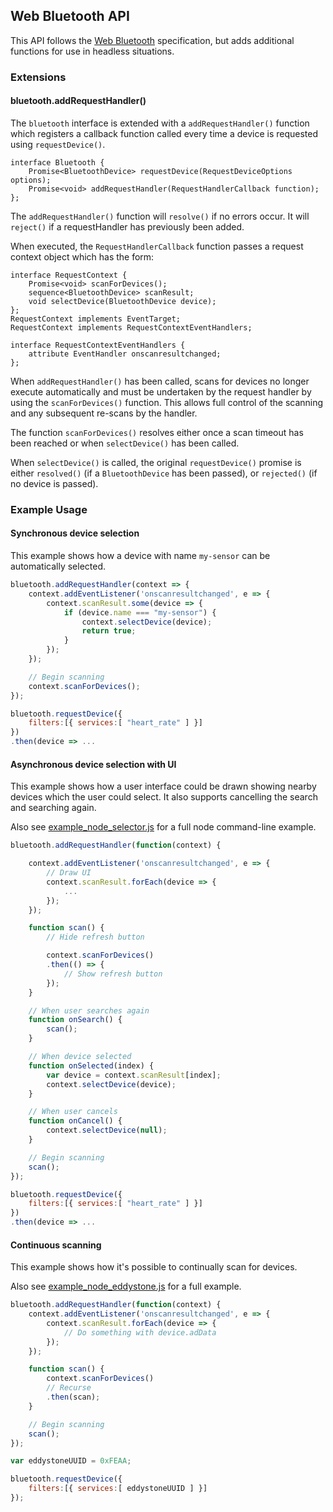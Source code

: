 ## Web Bluetooth API

This API follows the [Web Bluetooth](https://webbluetoothcg.github.io/web-bluetooth/) specification, but adds additional functions for use in headless situations.

### Extensions

#### bluetooth.addRequestHandler()

The ```bluetooth``` interface is extended with a ```addRequestHandler()``` function which registers a callback function called every time a device is requested using ```requestDevice()```.

```idl
interface Bluetooth {
    Promise<BluetoothDevice> requestDevice(RequestDeviceOptions options);
    Promise<void> addRequestHandler(RequestHandlerCallback function);
};
```
The ```addRequestHandler()``` function will ```resolve()``` if no errors occur. It will ```reject()``` if a requestHandler has previously been added.

When executed, the ```RequestHandlerCallback``` function passes a request context object which has the form:

```idl
interface RequestContext {
    Promise<void> scanForDevices();
    sequence<BluetoothDevice> scanResult;
    void selectDevice(BluetoothDevice device);
};
RequestContext implements EventTarget;
RequestContext implements RequestContextEventHandlers;

interface RequestContextEventHandlers {
    attribute EventHandler onscanresultchanged;
};
```

When ```addRequestHandler()``` has been called, scans for devices no longer execute automatically and must be undertaken by the request handler by using the ```scanForDevices()``` function. This allows full control of the scanning and any subsequent re-scans by the handler.

The function ```scanForDevices()``` resolves either once a scan timeout has been reached or when ```selectDevice()``` has been called.

When ```selectDevice()``` is called, the original ```requestDevice()``` promise is either ```resolved()``` (if a ```BluetoothDevice``` has been passed), or ```rejected()``` (if no device is passed).

### Example Usage

#### Synchronous device selection

This example shows how a device with name ```my-sensor``` can be automatically selected.

```js
bluetooth.addRequestHandler(context => {
    context.addEventListener('onscanresultchanged', e => {
        context.scanResult.some(device => {
            if (device.name === "my-sensor") {
                context.selectDevice(device);
                return true;
            }
        });
    });

    // Begin scanning
    context.scanForDevices();
});

bluetooth.requestDevice({
    filters:[{ services:[ "heart_rate" ] }]
})
.then(device => ...
```

#### Asynchronous device selection with UI

This example shows how a user interface could be drawn showing nearby devices which the user could select. It also supports cancelling the search and searching again.

Also see [example_node_selector.js](examples/example_node_selector.js) for a full node command-line example.

```js
bluetooth.addRequestHandler(function(context) {

    context.addEventListener('onscanresultchanged', e => {
        // Draw UI
        context.scanResult.forEach(device => {
            ...
        });
    });

    function scan() {
        // Hide refresh button

        context.scanForDevices()
        .then(() => {
            // Show refresh button
        });
    }

    // When user searches again
    function onSearch() {
        scan();
    }

    // When device selected
    function onSelected(index) {
        var device = context.scanResult[index];
        context.selectDevice(device);
    }

    // When user cancels
    function onCancel() {
        context.selectDevice(null);
    }

    // Begin scanning
    scan();
});

bluetooth.requestDevice({
    filters:[{ services:[ "heart_rate" ] }]
})
.then(device => ...
```

#### Continuous scanning

This example shows how it's possible to continually scan for devices.

Also see [example_node_eddystone.js](examples/example_node_eddystone.js) for a full example.

```js
bluetooth.addRequestHandler(function(context) {
    context.addEventListener('onscanresultchanged', e => {
        context.scanResult.forEach(device => {
            // Do something with device.adData
        });
    });

    function scan() {
        context.scanForDevices()
        // Recurse
        .then(scan);
    }

    // Begin scanning
    scan();
});

var eddystoneUUID = 0xFEAA;

bluetooth.requestDevice({
    filters:[{ services:[ eddystoneUUID ] }]
});
```